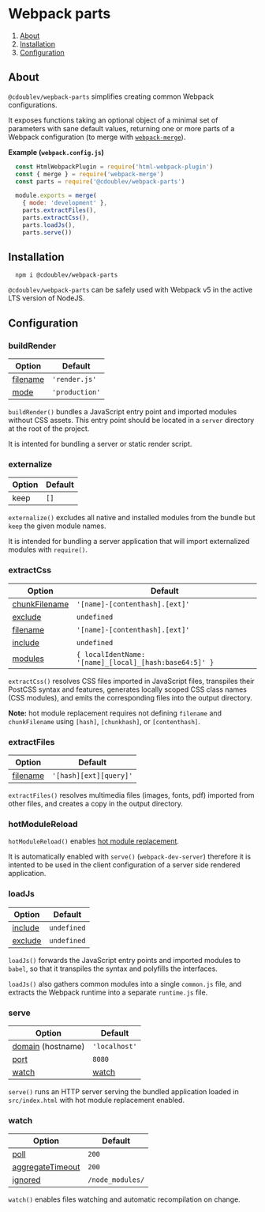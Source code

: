 
# Webpack parts

1. [About](#about)
2. [Installation](#installation)
3. [Configuration](#configuration)

## About

`@cdoublev/wepback-parts` simplifies creating common Webpack configurations.

It exposes functions taking an optional object of a minimal set of parameters with sane default values, returning one or more parts of a Webpack configuration (to merge with [`webpack-merge`](https://github.com/survivejs/webpack-merge)).

**Example (`webpack.config.js`)**

```js
  const HtmlWebpackPlugin = require('html-webpack-plugin')
  const { merge } = require('webpack-merge')
  const parts = require('@cdoublev/webpack-parts')

  module.exports = merge(
    { mode: 'development' },
    parts.extractFiles(),
    parts.extractCss(),
    parts.loadJs(),
    parts.serve())
```

## Installation

```shell
  npm i @cdoublev/webpack-parts
```

`@cdoublev/webpack-parts` can be safely used with Webpack v5 in the active LTS version of NodeJS.

## Configuration

### buildRender

| Option | Default |
| ------ | ------- |
| [filename](https://webpack.js.org/configuration/output/#outputfilename) | `'render.js'` |
| [mode](https://webpack.js.org/configuration/mode/) | `'production'` |

`buildRender()` bundles a JavaScript entry point and imported modules without CSS assets. This entry point should be located in a `server` directory at the root of the project.

It is intented for bundling a server or static render script.

### externalize

| Option | Default |
| ------ | ------- |
| keep   | `[]`    |

`externalize()` excludes all native and installed modules from the bundle but `keep` the given module names.

It is intended for bundling a server application that will import externalized modules with `require()`.

### extractCss

| Option | Default |
| ------ | ------- |
| [chunkFilename](https://github.com/webpack-contrib/mini-css-extract-plugin#chunkFilename) | `'[name]-[contenthash].[ext]'` |
| [exclude](https://webpack.js.org/configuration/module/#ruleexclude) | `undefined` |
| [filename](https://github.com/webpack-contrib/mini-css-extract-plugin#filename) | `'[name]-[contenthash].[ext]'` |
| [include](https://webpack.js.org/configuration/module/#ruleinclude) | `undefined` |
| [modules](https://github.com/webpack-contrib/css-loader#modules) | `{ localIdentName: '[name]_[local]_[hash:base64:5]' }` |

`extractCss()` resolves CSS files imported in JavaScript files, transpiles their PostCSS syntax and features, generates locally scoped CSS class names (CSS modules), and emits the corresponding files into the output directory.

**Note:** hot module replacement requires not defining `filename` and `chunkFilename` using `[hash]`, `[chunkhash]`, or `[contenthash]`.

### extractFiles

| Option | Default |
| ------ | ------- |
| [filename](https://webpack.js.org/configuration/output/#outputassetmodulefilename) | `'[hash][ext][query]'` |

`extractFiles()` resolves multimedia files (images, fonts, pdf) imported from other files, and creates a copy in the output directory.

### hotModuleReload

`hotModuleReload()` enables [hot module replacement](https://webpack.js.org/plugins/hot-module-replacement-plugin/).

It is automatically enabled with `serve()` (`webpack-dev-server`) therefore it is intented to be used in the client configuration of a server side rendered application.

### loadJs

| Option | Default |
| ------ | ------- |
| [include](https://webpack.js.org/configuration/module/#ruleinclude) | `undefined` |
| [exclude](https://webpack.js.org/configuration/module/#ruleexclude) | `undefined` |

`loadJs()` forwards the JavaScript entry points and imported modules to `babel`, so that it transpiles the syntax and polyfills the interfaces.

`loadJs()` also gathers common modules into a single `common.js` file, and extracts the Webpack runtime into a separate `runtime.js` file.

### serve

| Option | Default |
| ------ | ------- |
| [domain](https://webpack.js.org/configuration/dev-server/#websocketurl) (hostname) | `'localhost'` |
| [port](https://webpack.js.org/configuration/dev-server/#devserverport) | `8080` |
| [watch](https://webpack.js.org/configuration/watch/#watchoptions) | [watch](#watch) |

`serve()` runs an HTTP server serving the bundled application loaded in `src/index.html` with hot module replacement enabled.

### watch

| Option | Default |
| ------ | ------- |
| [poll](https://webpack.js.org/configuration/watch/#watchoptionspoll) | `200` |
| [aggregateTimeout](https://webpack.js.org/configuration/watch/#watchoptionsaggregatetimeout) | `200` |
| [ignored](https://webpack.js.org/configuration/watch/#watchoptionsignored) | `/node_modules/` |

`watch()` enables files watching and automatic recompilation on change.
